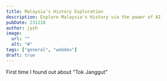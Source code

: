 ```yaml
---
title: Malaysia's History Exploration
description: Explore Malaysia's History via the power of AI
pubDate: 231210
author: jyzh
image:
  url: ""
  alt: "#"
tags: ["general", "webdev"]
draft: true
---
```


First time I found out about "Tok Janggut"
